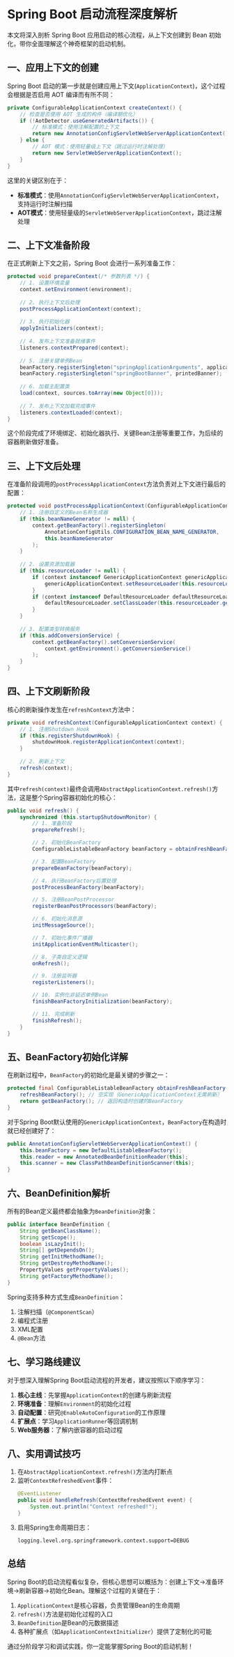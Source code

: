 # Spring Boot 启动流程深度解析

本文将深入剖析 Spring Boot 应用启动的核心流程，从上下文创建到 Bean 初始化，带你全面理解这个神奇框架的启动机制。

## 一、应用上下文的创建

Spring Boot 启动的第一步就是创建应用上下文(`ApplicationContext`)，这个过程会根据是否启用 AOT 编译而有所不同：

```java
private ConfigurableApplicationContext createContext() {
    // 检查是否使用 AOT 生成的构件（编译期优化）
    if (!AotDetector.useGeneratedArtifacts()) { 
        // 标准模式：使用注解配置的上下文
        return new AnnotationConfigServletWebServerApplicationContext();
    } else {
        // AOT 模式：使用轻量级上下文（跳过运行时注解处理）
        return new ServletWebServerApplicationContext();
    }
}
```

这里的关键区别在于：
- **标准模式**：使用`AnnotationConfigServletWebServerApplicationContext`，支持运行时注解扫描
- **AOT模式**：使用轻量级的`ServletWebServerApplicationContext`，跳过注解处理

## 二、上下文准备阶段

在正式刷新上下文之前，Spring Boot 会进行一系列准备工作：

```java
protected void prepareContext(/* 参数列表 */) {
    // 1. 设置环境变量
    context.setEnvironment(environment);
    
    // 2. 执行上下文后处理
    postProcessApplicationContext(context);
    
    // 3. 执行初始化器
    applyInitializers(context);
    
    // 4. 发布上下文准备就绪事件
    listeners.contextPrepared(context);
    
    // 5. 注册关键单例Bean
    beanFactory.registerSingleton("springApplicationArguments", applicationArguments);
    beanFactory.registerSingleton("springBootBanner", printedBanner);
    
    // 6. 加载主配置类
    load(context, sources.toArray(new Object[0]));
    
    // 7. 发布上下文加载完成事件
    listeners.contextLoaded(context);
}
```

这个阶段完成了环境绑定、初始化器执行、关键Bean注册等重要工作，为后续的容器刷新做好准备。

## 三、上下文后处理

在准备阶段调用的`postProcessApplicationContext`方法负责对上下文进行最后的配置：

```java
protected void postProcessApplicationContext(ConfigurableApplicationContext context) {
    // 1. 注册自定义的Bean名称生成器
    if (this.beanNameGenerator != null) {
        context.getBeanFactory().registerSingleton(
            AnnotationConfigUtils.CONFIGURATION_BEAN_NAME_GENERATOR, 
            this.beanNameGenerator
        );
    }
    
    // 2. 设置资源加载器
    if (this.resourceLoader != null) {
        if (context instanceof GenericApplicationContext genericApplicationContext) {
            genericApplicationContext.setResourceLoader(this.resourceLoader);
        }
        if (context instanceof DefaultResourceLoader defaultResourceLoader) {
            defaultResourceLoader.setClassLoader(this.resourceLoader.getClassLoader());
        }
    }
    
    // 3. 配置类型转换服务
    if (this.addConversionService) {
        context.getBeanFactory().setConversionService(
            context.getEnvironment().getConversionService()
        );
    }
}
```

## 四、上下文刷新阶段

核心的刷新操作发生在`refreshContext`方法中：

```java
private void refreshContext(ConfigurableApplicationContext context) {
    // 1. 注册Shutdown Hook
    if (this.registerShutdownHook) {
        shutdownHook.registerApplicationContext(context);
    }
    
    // 2. 刷新上下文
    refresh(context);
}
```

其中`refresh(context)`最终会调用`AbstractApplicationContext.refresh()`方法，这是整个Spring容器初始化的核心：

```java
public void refresh() {
    synchronized (this.startupShutdownMonitor) {
        // 1. 准备阶段
        prepareRefresh();

        // 2. 初始化BeanFactory
        ConfigurableListableBeanFactory beanFactory = obtainFreshBeanFactory();

        // 3. 配置BeanFactory
        prepareBeanFactory(beanFactory);

        // 4. 执行BeanFactory后置处理
        postProcessBeanFactory(beanFactory);

        // 5. 注册BeanPostProcessor
        registerBeanPostProcessors(beanFactory);

        // 6. 初始化消息源
        initMessageSource();

        // 7. 初始化事件广播器
        initApplicationEventMulticaster();

        // 8. 子类自定义逻辑
        onRefresh();

        // 9. 注册监听器
        registerListeners();

        // 10. 实例化非延迟单例Bean
        finishBeanFactoryInitialization(beanFactory);

        // 11. 完成刷新
        finishRefresh();
    }
}
```

## 五、BeanFactory初始化详解

在刷新过程中，`BeanFactory`的初始化是最关键的步骤之一：

```java
protected final ConfigurableListableBeanFactory obtainFreshBeanFactory() {
    refreshBeanFactory(); // 空实现（GenericApplicationContext无需刷新）
    return getBeanFactory(); // 返回构造时创建的BeanFactory
}
```

对于Spring Boot默认使用的`GenericApplicationContext`，`BeanFactory`在构造时就已经创建好了：

```java
public AnnotationConfigServletWebServerApplicationContext() {
    this.beanFactory = new DefaultListableBeanFactory();
    this.reader = new AnnotatedBeanDefinitionReader(this);
    this.scanner = new ClassPathBeanDefinitionScanner(this);
}
```

## 六、BeanDefinition解析

所有的Bean定义最终都会抽象为`BeanDefinition`对象：

```java
public interface BeanDefinition {
    String getBeanClassName();
    String getScope();
    boolean isLazyInit();
    String[] getDependsOn();
    String getInitMethodName();
    String getDestroyMethodName();
    PropertyValues getPropertyValues();
    String getFactoryMethodName();
}
```

Spring支持多种方式生成`BeanDefinition`：
1. 注解扫描（`@ComponentScan`）
2. 编程式注册
3. XML配置
4. `@Bean`方法

## 七、学习路线建议

对于想深入理解Spring Boot启动流程的开发者，建议按照以下顺序学习：

1. **核心主线**：先掌握`ApplicationContext`的创建与刷新流程
2. **环境准备**：理解`Environment`的初始化过程
3. **自动配置**：研究`@EnableAutoConfiguration`的工作原理
4. **扩展点**：学习`ApplicationRunner`等回调机制
5. **Web服务器**：了解内嵌容器的启动过程

## 八、实用调试技巧

1. 在`AbstractApplicationContext.refresh()`方法内打断点
2. 监听`ContextRefreshedEvent`事件：
   ```java
   @EventListener
   public void handleRefresh(ContextRefreshedEvent event) {
       System.out.println("Context refreshed!");
   }
   ```
3. 启用Spring生命周期日志：
   ```properties
   logging.level.org.springframework.context.support=DEBUG
   ```

## 总结

Spring Boot的启动流程看似复杂，但核心思想可以概括为：创建上下文→准备环境→刷新容器→初始化Bean。理解这个过程的关键在于：

1. `ApplicationContext`是核心容器，负责管理Bean的生命周期
2. `refresh()`方法是初始化过程的入口
3. `BeanDefinition`是Bean的元数据描述
4. 各种扩展点（如`ApplicationContextInitializer`）提供了定制化的可能

通过分阶段学习和调试实践，你一定能掌握Spring Boot的启动机制！